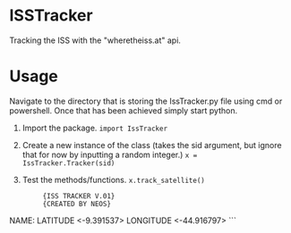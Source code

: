 # ISSTracker
Tracking the ISS with the "wheretheiss.at" api.


# Usage
Navigate to the directory that is storing the IssTracker.py file using cmd or powershell.
Once that has been achieved simply start python.

1. Import the package.
``` import IssTracker ```

2. Create a new instance of the class (takes the sid argument, but ignore that for now by inputting a random integer.)
``` x = IssTracker.Tracker(sid) ```

3. Test the methods/functions.
   ``` x.track_satellite() ```
   ```
        {ISS TRACKER V.01}
        {CREATED BY NEOS}

NAME: <iss>
LATITUDE <-9.391537>
LONGITUDE <-44.916797> ```

